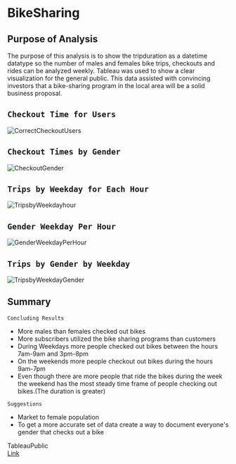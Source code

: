 # BikeSharing
## Purpose of Analysis
  The purpose of this analysis is to show the tripduration as a datetime datatype so the number of males and females bike trips, checkouts and rides can be analyzed weekly. Tableau was used to show a clear visualization for the general public. This data assisted with convincing investors that a bike-sharing program in the local area  will be a solid business proposal. 

## `Checkout Time for Users`
![CorrectCheckoutUsers](https://user-images.githubusercontent.com/79912179/122698708-75575e80-d20d-11eb-95eb-238aa4e4a000.png)

## `Checkout Times by Gender` 
![CheckoutGender](https://user-images.githubusercontent.com/79912179/122698126-4db3c680-d20c-11eb-9ac0-ce1dd05a44c9.png)

## `Trips by Weekday for Each Hour`
![TripsbyWeekdayhour](https://user-images.githubusercontent.com/79912179/122698194-71770c80-d20c-11eb-8f13-9df7ac99b3af.png)

## `Gender Weekday Per Hour`
![GenderWeekdayPerHour](https://user-images.githubusercontent.com/79912179/122698256-8c498100-d20c-11eb-85fa-4dbefe2cbde6.png)

## `Trips by Gender by Weekday`
![TripsbyWeekdayGender](https://user-images.githubusercontent.com/79912179/122698345-c0bd3d00-d20c-11eb-999e-142369c64b4f.png)

## Summary
  `Concluding Results`
  - More males than females checked out bikes 
  - More subscribers utilized the bike sharing programs than customers
  - During Weekdays more people checked out bikes between the hours 7am-9am and 3pm-8pm
  - On the weekends more people checkout out bikes during the hours 9am-7pm
  - Even though there are more people that ride the bikes during the week the weekend has the most steady time frame of people checking out bikes.(The duration is greater)
  
 `Suggestions`
 - Market to female population
 - To get a more accurate set of data create a way to document everyone's gender that checks out a bike


  

TableauPublic  
[Link](https://public.tableau.com/profile/renesha.armstrong#!/)
